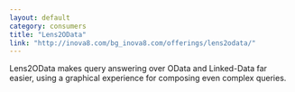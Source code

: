 ```yaml
---
layout: default
category: consumers
title: "Lens2OData"
link: "http://inova8.com/bg_inova8.com/offerings/lens2odata/"
---
```

Lens2OData makes query answering over OData and Linked-Data far easier, using a graphical experience for composing even complex queries.
